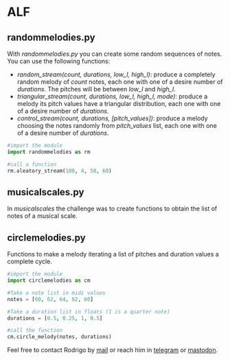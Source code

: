 # ALF

## randommelodies.py
With *randommelodies.py* you can create some random sequences of notes. You can use the following functions:

- *random_stream(count, durations, low_l, high_l)*: produce a completely random melody of *count* notes, each one
with one of a desire number of *durations*. The pitches will be between *low_l* and *high_l*.  
- *triangular_stream(count, durations, low_l, high_l, mode)*: produce a melody its pitch values have a triangular
distribution, each one with one of a desire number of *durations*.  
- *control_stream(count, durations, [pitch_values])*: produce a melody choosing the notes randomly from *pitch_values*
list, each one with one of a desire number of *durations*.  

``` python
#import the module
import randommelodies as rm

#call a function
rm.aleatory_stream(100, 4, 50, 60)
```
## musicalscales.py
In *musicalscales* the challenge was to create functions to obtain the list of notes of a musical scale.  

## circlemelodies.py
Functions to make a melody iterating a list of pitches and duration values a complete cycle.

```python
#import the module
import circlemelodies as cm

#Take a note list in midi values
notes = [60, 62, 64, 62, 60]

#Take a duration list in floats (1 is a quarter note)
durations = [0.5, 0.25, 1, 0.5]

#call the function
cm.circle_melody(notes, durations)
```

Feel free to contact Rodrigo by [mail](mailto:rodrigovalla@protonmail.ch) or reach him in
[telegram](https://t.me/rvalla) or [mastodon](https://fosstodon.org/@rvalla).
